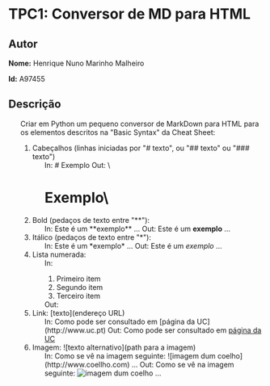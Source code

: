 # TPC1: Conversor de MD para HTML

## Autor

**Nome:** Henrique Nuno Marinho Malheiro

**Id:** A97455

## Descrição

<ol>
    Criar em Python um pequeno conversor de MarkDown para HTML para os elementos descritos na "Basic Syntax" da Cheat Sheet:
    <ol>
        <li>Cabeçalhos (linhas iniciadas por "# texto", ou "## texto" ou "### texto")
            <ol>
                In: # Exemplo
                Out: \<h1>Exemplo\</h1>
            </ol>
        </li>
        <li>Bold (pedaços de texto entre "**"):
            <ol>
                In: Este é um **exemplo** ...
                Out: Este é um <b>exemplo</b> ...
            </ol>
        </li>
        <li>Itálico (pedaços de texto entre "*"):
            <ol>
                In: Este é um *exemplo* ...
                Out: Este é um <i>exemplo</i> ...
            </ol>
        </li>
        <li>Lista numerada:
            <ol>
                In: 
                <ol>
                    <li> Primeiro item
                    </li>
                    <li> Segundo item
                    </li>
                    <li> Terceiro item
                    </li>
                </ol>
                Out: 
            </ol>
        </li>
        <li>Link: [texto](endereço URL)
            <ol>
                In: Como pode ser consultado em [página da UC](http://www.uc.pt)
                Out: Como pode ser consultado em <a href="http://www.uc.pt">página da UC</a>
            </ol>
        </li>
        <li>Imagem: ![texto alternativo](path para a imagem)
            <ol>
                In: Como se vê na imagem seguinte: ![imagem dum coelho](http://www.coellho.com) ...
                Out: Como se vê na imagem seguinte: <img src="http://www.coellho.com" alt="imagem dum coelho"/> ...
            </ol>
        </li>
    </ol>
</ol>